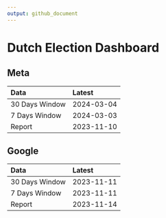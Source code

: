 ```yaml
---
output: github_document
---
```


# Dutch Election Dashboard



## Meta


|Data           |Latest     |
|:--------------|:----------|
|30 Days Window |2024-03-04 |
|7 Days Window  |2024-03-03 |
|Report         |2023-11-10 |

## Google


|Data           |Latest     |
|:--------------|:----------|
|30 Days Window |2023-11-11 |
|7 Days Window  |2023-11-11 |
|Report         |2023-11-14 |
